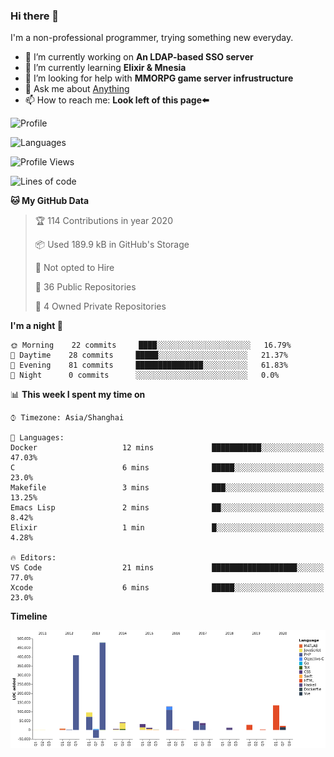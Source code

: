 ### Hi there 👋

I'm a non-professional programmer, trying something new everyday.

<!--
**dyzdyz010/dyzdyz010** is a ✨ _special_ ✨ repository because its `README.md` (this file) appears on your GitHub profile.
-->

- 🔭 I’m currently working on **An LDAP-based SSO server**
- 🌱 I’m currently learning **Elixir & Mnesia**
- 🤔 I’m looking for help with **MMORPG game server infrustructure**
- 💬 Ask me about [Anything](https://github.com/dyzdyz010/dyzdyz010/issues)
- 📫 How to reach me: **Look left of this page⬅️**

<!-- - 👯 I’m looking to collaborate on
- 😄 Pronouns: ...
- ⚡ Fun fact: ...
 -->
 
![Profile](https://github-readme-stats.vercel.app/api?username=dyzdyz010&count_private=true&show_icons=true&theme=dracula&include_all_commits=true)

![Languages](https://github-readme-stats.vercel.app/api/top-langs/?username=dyzdyz010&theme=dracula&hide=html,jupyter+notebook&count_private=true&show_icons=true)

<!--START_SECTION:waka-->
![Profile Views](http://img.shields.io/badge/Profile%20Views-33-blue)

![Lines of code](https://img.shields.io/badge/From%20Hello%20World%20I've%20written-264853%20Lines%20of%20code-blue)

**🐱 My GitHub Data** 

> 🏆 114 Contributions in year 2020
 > 
> 📦 Used 189.9 kB in GitHub's Storage 
 > 
> 🚫 Not opted to Hire
 > 
> 📜 36 Public Repositories 
 > 
> 🔑 4 Owned Private Repositories 

**I'm a night 🦉** 

```text
🌞 Morning    22 commits     ████░░░░░░░░░░░░░░░░░░░░░   16.79% 
🌆 Daytime    28 commits     █████░░░░░░░░░░░░░░░░░░░░   21.37% 
🌃 Evening    81 commits     ███████████████░░░░░░░░░░   61.83% 
🌙 Night      0 commits      ░░░░░░░░░░░░░░░░░░░░░░░░░   0.0%

```


📊 **This week I spent my time on** 

```text
⌚︎ Timezone: Asia/Shanghai

💬 Languages: 
Docker                   12 mins             ███████████░░░░░░░░░░░░░░   47.03% 
C                        6 mins              █████░░░░░░░░░░░░░░░░░░░░   23.0% 
Makefile                 3 mins              ███░░░░░░░░░░░░░░░░░░░░░░   13.25% 
Emacs Lisp               2 mins              ██░░░░░░░░░░░░░░░░░░░░░░░   8.42% 
Elixir                   1 min               █░░░░░░░░░░░░░░░░░░░░░░░░   4.28%

🔥 Editors: 
VS Code                  21 mins             ███████████████████░░░░░░   77.0% 
Xcode                    6 mins              █████░░░░░░░░░░░░░░░░░░░░   23.0%

```

**Timeline**

![Chart not found](https://github.com/dyzdyz010/dyzdyz010/blob/master/charts/bar_graph.png) 


<!--END_SECTION:waka-->
